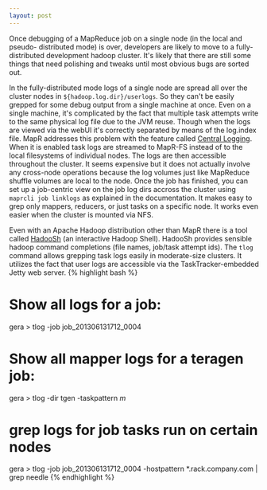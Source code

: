 ```yaml
---
layout: post
---
```


Once debugging of a MapReduce job on a single node (in the local and pseudo-
distributed mode) is over, developers are likely to move to a fully-distributed
development hadoop cluster. It's likely that there are still some things that
need polishing and tweaks until most obvious bugs are sorted out.

In the fully-distributed mode logs of a single node are spread all over the 
cluster nodes in ```${hadoop.log.dir}/userlogs```. So they can't be easily
grepped 
for some debug output from a single machine at once. Even on a single machine,
it's complicated by the fact that multiple task attempts write to the same
 physical log file due to the JVM reuse. Though when the logs are viewed via
 the webUI it's correctly separated by means of the log.index file. MapR
addresses this problem with the feature called
<a href="http://www.mapr.com/doc/display/MapR/Centralized+Logging">Central
Logging</a>. When it is enabled task logs are streamed to MapR-FS instead of to
the local filesystems of individual nodes. The logs are then accessible 
throughout the cluster. It seems expensive but it does not actually involve
any cross-node operations because the log volumes just like MapReduce shuffle 
volumes are local to the node. Once the job has finished, you can set up a
job-centric view on the job log dirs accross the cluster using 
```maprcli job linklogs``` as explained in the documentation. It makes easy to
grep only mappers, reducers, or just tasks on a specific node. It works even 
easier when the cluster is mounted via NFS.

Even with an Apache Hadoop distribution other than MapR there is a tool
called <a href="https://github.com/cbeav/hadoosh">HadooSh</a> (an interactive
Hadoop Shell). HadooSh provides sensible hadoop command completions (file
names, job/task attempt ids). The ```tlog``` command allows grepping
task logs easily in moderate-size clusters. It utilizes the fact that user logs
 are accessible via the TaskTracker-embedded Jetty web server. 
{% highlight bash %}
# Show all logs for a job:
gera > tlog -job job_201306131712_0004

# Show all mapper logs for a teragen job:
gera > tlog -dir tgen -taskpattern *_m_*

# grep logs for job tasks run on certain nodes
gera > tlog -job job_201306131712_0004 -hostpattern *.rack.company.com | grep needle
{% endhighlight %}
